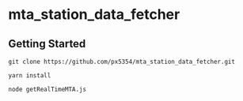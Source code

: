 # mta_station_data_fetcher

## Getting Started
```
git clone https://github.com/px5354/mta_station_data_fetcher.git
```
```
yarn install
```
```
node getRealTimeMTA.js
```